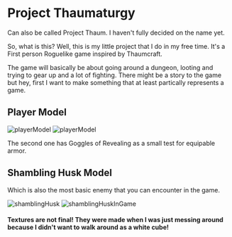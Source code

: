# Project Thaumaturgy

Can also be called Project Thaum. I haven't fully decided on the name yet.

So, what is this? Well, this is my little project that I do in my free time.
It's a First person Roguelike game inspired by Thaumcraft.

The game will basically be about going around a dungeon, looting and trying to gear up and a lot of fighting. There might be a story to the game but hey, first I want to make something that at least partically represents a game.

## Player Model

![playerModel](https://user-images.githubusercontent.com/60230933/178545365-5e981321-0c4f-43b9-a167-2855d7a19b7c.png)
![playerModel](https://user-images.githubusercontent.com/60230933/178543700-c96adf28-5bcc-4070-800a-3b15920aa0d8.png)

The second one has Goggles of Revealing as a small test for equipable armor.

## Shambling Husk Model

Which is also the most basic enemy that you can encounter in the game.

![shamblingHusk](https://user-images.githubusercontent.com/60230933/178545331-afdfb685-998a-452f-ac67-97f62d5e0c21.png)
![shamblingHuskInGame](https://user-images.githubusercontent.com/60230933/178545420-40f8ed89-984e-4745-b78b-3f91be626b92.png)


#### Textures are not final! They were made when I was just messing around because I didn't want to walk around as a white cube!
